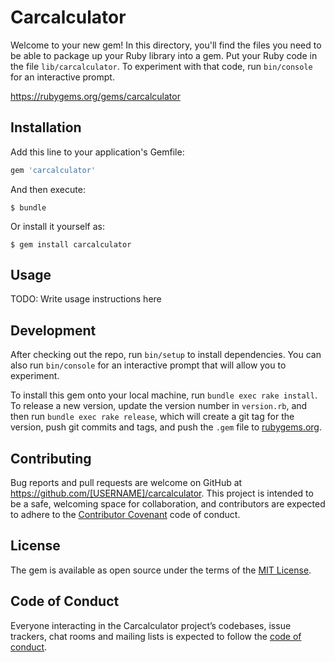 # Carcalculator

Welcome to your new gem! In this directory, you'll find the files you need to be able to package up your Ruby library into a gem. Put your Ruby code in the file `lib/carcalculator`. To experiment with that code, run `bin/console` for an interactive prompt.

https://rubygems.org/gems/carcalculator

## Installation

Add this line to your application's Gemfile:

```ruby
gem 'carcalculator'
```

And then execute:

    $ bundle

Or install it yourself as:

    $ gem install carcalculator

## Usage

TODO: Write usage instructions here

## Development

After checking out the repo, run `bin/setup` to install dependencies. You can also run `bin/console` for an interactive prompt that will allow you to experiment.

To install this gem onto your local machine, run `bundle exec rake install`. To release a new version, update the version number in `version.rb`, and then run `bundle exec rake release`, which will create a git tag for the version, push git commits and tags, and push the `.gem` file to [rubygems.org](https://rubygems.org).

## Contributing

Bug reports and pull requests are welcome on GitHub at https://github.com/[USERNAME]/carcalculator. This project is intended to be a safe, welcoming space for collaboration, and contributors are expected to adhere to the [Contributor Covenant](http://contributor-covenant.org) code of conduct.

## License

The gem is available as open source under the terms of the [MIT License](https://opensource.org/licenses/MIT).

## Code of Conduct

Everyone interacting in the Carcalculator project’s codebases, issue trackers, chat rooms and mailing lists is expected to follow the [code of conduct](https://github.com/[USERNAME]/carcalculator/blob/master/CODE_OF_CONDUCT.md).
